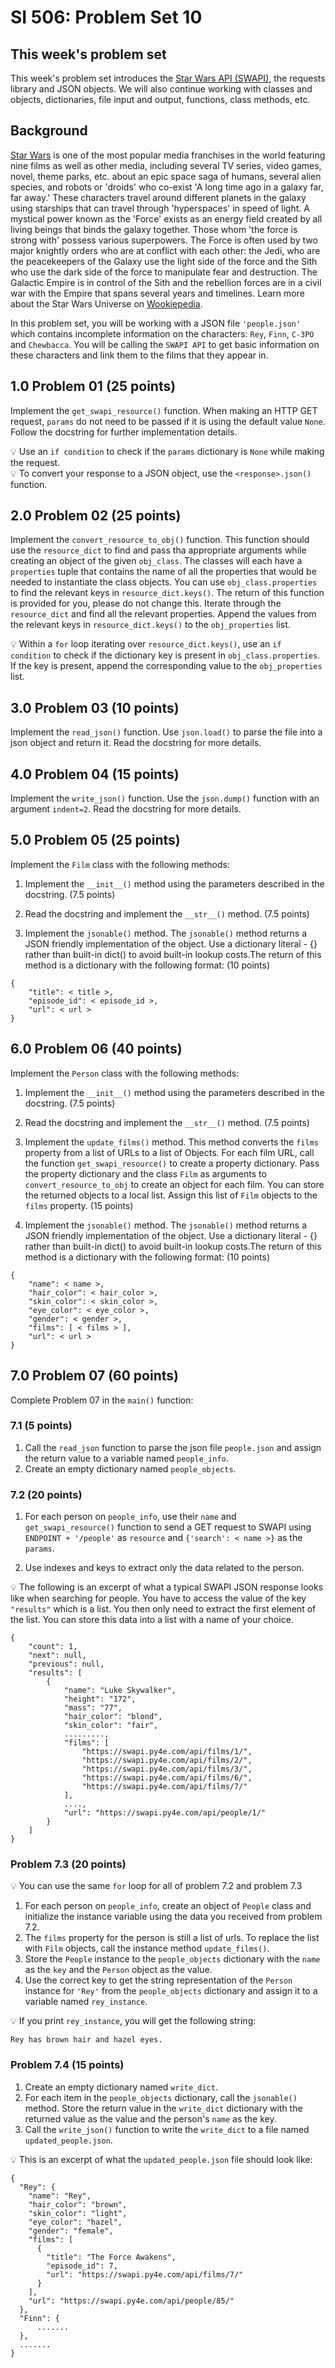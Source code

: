 # SI 506: Problem Set 10

## This week's problem set
This week's problem set introduces the [Star Wars API (SWAPI)](https://swapi.py4e.com/about), the requests library and JSON objects. We will also continue working with classes and objects, dictionaries, file input and output, functions, class methods, etc.


## Background
[Star Wars](https://www.starwars.com/) is one of the most popular media franchises  in the world featuring nine films as well as other media, including several TV series, video games, novel, theme parks, etc. about an epic space saga of humans, several alien species, and robots or 'droids' who co-exist 'A long time ago in a galaxy far, far away.' These characters travel around different planets in the galaxy using starships that can travel through 'hyperspaces' in speed of light. A mystical power known as the 'Force' exists as an energy field created by all living beings that binds the galaxy together. Those whom 'the force is strong with' possess various superpowers. The Force is often used by two major knightly orders who are at conflict with each other: the Jedi, who are the peacekeepers of the Galaxy use the light side of the force and the Sith who use the dark side of the force to manipulate fear and destruction. The Galactic Empire is in control of the Sith and the rebellion forces are in a civil war with the Empire that spans several years and timelines. Learn more about the Star Wars Universe on [Wookiepedia](https://starwars.fandom.com/wiki/Main_Page).

In this problem set, you will be working with a JSON file `'people.json'` which contains incomplete information on the characters: `Rey`, `Finn`, `C-3PO` and `Chewbacca`. You will be calling the `SWAPI API` to get basic information on these characters and link them to the films that they appear in.

## 1.0 Problem  01 (25 points)
Implement the `get_swapi_resource()` function. When making an HTTP GET request, `params` do not need to be passed if it is using the default value `None`. Follow the docstring for further implementation details.

:bulb: Use an `if condition` to check if the `params` dictionary is `None` while making the request.<br>
:bulb: To convert your response to a JSON object, use the `<response>.json()` function.

## 2.0 Problem 02 (25 points)
Implement the `convert_resource_to_obj()` function. This function should use the `resource_dict` to find and pass tha appropriate arguments while creating an object of the given `obj_class`. The classes will each have a `properties` tuple that contains the name of all the properties that would be needed to instantiate the class objects. You can use `obj_class.properties` to find the relevant keys in `resource_dict.keys()`. The return of this function is provided for you, please do not change this. Iterate through the `resource_dict` and find all the relevant properties. Append the values from the relevant keys in `resource_dict.keys()` to the `obj_properties` list.

:bulb: Within a `for` loop iterating over `resource_dict.keys()`, use an `if condition` to check if the dictionary key is present in `obj_class.properties`. If the key is present, append the corresponding value to the `obj_properties` list.

## 3.0 Problem 03 (10 points)
Implement the `read_json()` function. Use `json.load()` to parse the file into a json object and return it. Read the docstring for more details.

## 4.0 Problem 04 (15 points)
Implement the `write_json()` function. Use the `json.dump()` function with an argument `indent=2`. Read the docstring for more details.

## 5.0 Problem 05 (25 points)
Implement the `Film` class with the following methods:
1. Implement the `__init__()` method using the parameters described in the docstring. (7.5 points)

2. Read the docstring and implement the `__str__()` method. (7.5 points)

3. Implement the `jsonable()` method. The `jsonable()` method returns a JSON friendly implementation of the object. Use a dictionary literal - {} rather than built-in dict() to avoid built-in lookup costs.The return of this method is a dictionary with the following format: (10 points)
```
{
    "title": < title >,
    "episode_id": < episode_id >,
    "url": < url >
}
```

## 6.0 Problem 06 (40 points)
Implement the `Person` class with the following methods:
1. Implement the `__init__()` method using the parameters described in the docstring. (7.5 points)

2. Read the docstring and implement the `__str__()` method. (7.5 points)

3. Implement the `update_films()` method. This method converts the `films` property from a list of URLs to a list of Objects. For each film URL, call the function `get_swapi_resource()` to create a property dictionary.  Pass the property dictionary and the class `Film` as arguments to `convert_resource_to_obj` to create an object for each film. You can store the returned objects to a local list.  Assign this list of `Film` objects to the `films` property. (15 points)

4. Implement the `jsonable()` method. The `jsonable()` method returns a JSON friendly implementation of the object. Use a dictionary literal - {} rather than built-in dict() to avoid built-in lookup costs.The return of this method is a dictionary with the following format: (10 points)
```
{
    "name": < name >,
    "hair_color": < hair_color >,
    "skin_color": < skin_color >,
    "eye_color": < eye_color >,
    "gender": < gender >,
    "films": [ < films > ],
    "url": < url >
}
```
## 7.0 Problem 07 (60 points)
Complete Problem 07 in the `main()` function:

### 7.1 (5 points)
1. Call the `read_json` function to parse the json file `people.json`  and assign the return value to a variable named `people_info`.
2. Create an empty dictionary named `people_objects`.

### 7.2 (20 points)
1. For each person on `people_info`, use their `name` and `get_swapi_resource()` function to send a GET request to SWAPI using `ENDPOINT + '/people'` as `resource` and  `{'search': < name >}` as the `params`.

2. Use indexes and keys to extract only the data related to the person.

:bulb: The following is an excerpt of what a typical SWAPI JSON response looks like when searching for people. You have to access the value of the key `"results"` which is a list. You then only need to extract the first element of the list. You can store this data into a list with a name of your choice.
```
{
	"count": 1,
	"next": null,
	"previous": null,
	"results": [
		{
			"name": "Luke Skywalker",
			"height": "172",
			"mass": "77",
			"hair_color": "blond",
			"skin_color": "fair",
			.........,
			"films": [
				"https://swapi.py4e.com/api/films/1/",
				"https://swapi.py4e.com/api/films/2/",
				"https://swapi.py4e.com/api/films/3/",
				"https://swapi.py4e.com/api/films/6/",
				"https://swapi.py4e.com/api/films/7/"
			],
            ....,
			"url": "https://swapi.py4e.com/api/people/1/"
		}
	]
}
```
### Problem 7.3 (20 points)
:bulb: You can use the same `for` loop for all of problem 7.2 and problem 7.3
1. For each person on `people_info`, create an object of `People` class and initialize the instance variable using the data you received from problem 7.2.
2. The `films` property for the person is still a list of urls. To replace the list with `Film` objects, call the instance method `update_films()`.
3. Store the `People` instance to the `people_objects` dictionary with the `name` as the `key` and the `Person` object as the value.
4. Use the correct key to get the string representation of the `Person` instance for `'Rey'` from the `people_objects` dictionary and assign it to a variable named `rey_instance`. 

:bulb: If you print `rey_instance`, you will get the following string:
```
Rey has brown hair and hazel eyes.
```

### Problem 7.4 (15 points)
1. Create an empty dictionary named `write_dict`.
2. For each item in the `people_objects` dictionary, call the `jsonable()` method. Store the return value in the `write_dict` dictionary with the returned value as the value and the person's `name` as the key.
3. Call the `write_json()` function to write the `write_dict` to a file named `updated_people.json`.

:bulb: This is an excerpt of what the `updated_people.json` file should look like:
```
{
  "Rey": {
    "name": "Rey",
    "hair_color": "brown",
    "skin_color": "light",
    "eye_color": "hazel",
    "gender": "female",
    "films": [
      {
        "title": "The Force Awakens",
        "episode_id": 7,
        "url": "https://swapi.py4e.com/api/films/7/"
      }
    ],
    "url": "https://swapi.py4e.com/api/people/85/"
  },
  "Finn": {
      .......
  },
  .......
}